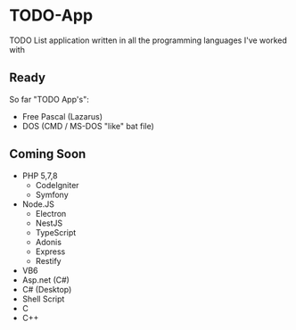 # TODO-App

TODO List application written in all the programming languages I've worked with


## Ready

So far "TODO App's":

- Free Pascal (Lazarus)
- DOS (CMD / MS-DOS "like" bat file)

## Coming Soon
- PHP 5,7,8<br/>
    - CodeIgniter
    - Symfony
- Node.JS<br/>
    - Electron<br/>
    - NestJS<br/>
    - TypeScript<br/>
    - Adonis<br/>
    - Express<br/>
    - Restify<br/>
- VB6<br/>
- Asp.net (C#)<br/>
- C# (Desktop)<br/>
- Shell Script<br/>
- C<br/>
- C++<br/>
